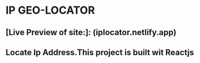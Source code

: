 # IP GEO-LOCATOR
## [Live Preview of site:]: (iplocator.netlify.app)
## Locate Ip Address.This project is built wit Reactjs 

